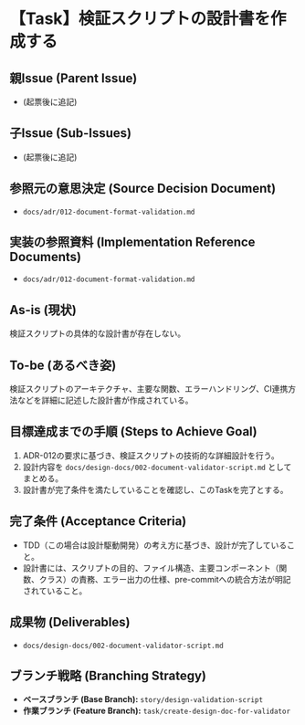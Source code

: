 # 【Task】検証スクリプトの設計書を作成する

## 親Issue (Parent Issue)
- (起票後に追記)

## 子Issue (Sub-Issues)
- (起票後に追記)

## 参照元の意思決定 (Source Decision Document)
- `docs/adr/012-document-format-validation.md`

## 実装の参照資料 (Implementation Reference Documents)
- `docs/adr/012-document-format-validation.md`

## As-is (現状)
検証スクリプトの具体的な設計書が存在しない。

## To-be (あるべき姿)
検証スクリプトのアーキテクチャ、主要な関数、エラーハンドリング、CI連携方法などを詳細に記述した設計書が作成されている。

## 目標達成までの手順 (Steps to Achieve Goal)
1. ADR-012の要求に基づき、検証スクリプトの技術的な詳細設計を行う。
2. 設計内容を `docs/design-docs/002-document-validator-script.md` としてまとめる。
3. 設計書が完了条件を満たしていることを確認し、このTaskを完了とする。

## 完了条件 (Acceptance Criteria)
- TDD（この場合は設計駆動開発）の考え方に基づき、設計が完了していること。
- 設計書には、スクリプトの目的、ファイル構造、主要コンポーネント（関数、クラス）の責務、エラー出力の仕様、pre-commitへの統合方法が明記されていること。

## 成果物 (Deliverables)
- `docs/design-docs/002-document-validator-script.md`

## ブランチ戦略 (Branching Strategy)
- **ベースブランチ (Base Branch):** `story/design-validation-script`
- **作業ブランチ (Feature Branch):** `task/create-design-doc-for-validator`

